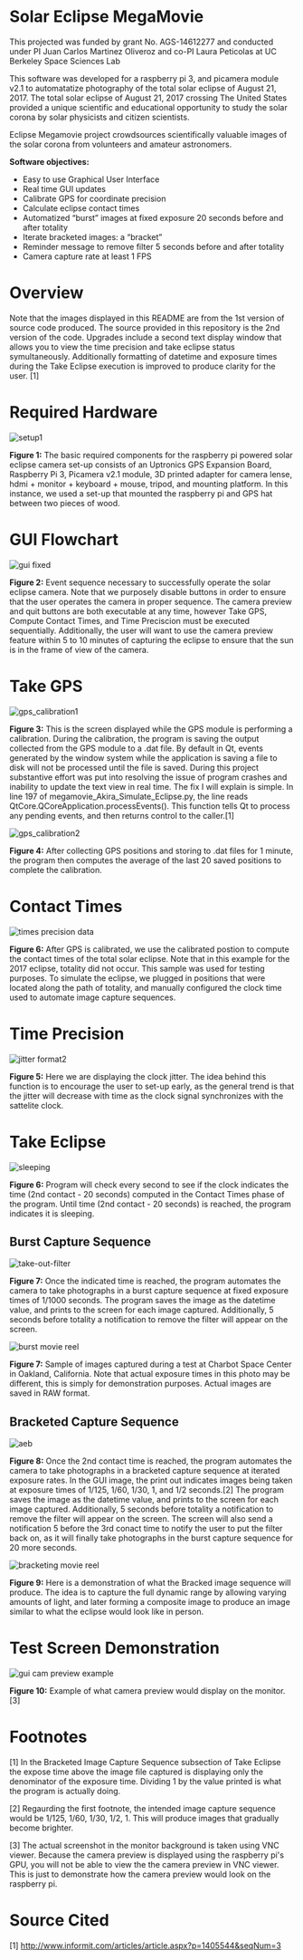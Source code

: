 # Solar Eclipse MegaMovie
This projected was funded by grant No. AGS-14612277 and conducted under PI 
Juan Carlos Martinez Oliveroz and co-PI Laura Peticolas
at UC Berkeley Space Sciences Lab

This software was developed for a raspberry pi 3, and picamera module v2.1 
to automatatize photography of the total solar eclipse of August 21, 2017.
The total solar eclipse 
of August 21, 2017 crossing 
The United States provided a unique scientific and educational 
opportunity to study the solar 
corona by solar physicists and 
citizen scientists.

Eclipse Megamovie project crowdsources scientifically valuable images 
of the solar corona from volunteers and amateur astronomers.

**Software objectives:**  
* Easy to use Graphical User Interface
* Real time GUI updates
* Calibrate GPS for coordinate precision
* Calculate eclipse contact times  
* Automatized “burst” images at fixed exposure 20 seconds before and after totality
* Iterate bracketed images: a “bracket” 
* Reminder message to remove filter 5 seconds before and after totality 
* Camera capture rate at least 1 FPS

# Overview
Note that the images displayed in this README are from the 1st version of source code produced.  The source provided in this repository is the 2nd version of the code.  Upgrades include a second text display window that allows you to view the time precision and take eclipse status symultaneously.  Additionally formatting of datetime and exposure times during the Take Eclipse execution is improved to produce clarity for the user. [1] 

# Required Hardware 

![setup1](https://user-images.githubusercontent.com/8731829/37075790-1dd0c070-2199-11e8-943d-86da87dd7944.png)

**Figure 1:** The basic required components for the raspberry pi powered solar eclipse camera set-up consists of an Uptronics GPS Expansion Board, Raspberry Pi 3, Picamera v2.1 module, 3D printed adapter for camera lense, hdmi + monitor + keyboard + mouse, tripod, and mounting platform.  In this instance, we used a set-up that mounted the raspberry pi and GPS hat between two pieces of wood.


# GUI Flowchart

![gui fixed](https://user-images.githubusercontent.com/8731829/37075358-191913b8-2197-11e8-9bd4-fb16ce68e972.png)

**Figure 2:** Event sequence necessary to successfully operate the solar eclipse camera.  Note that we purposely disable buttons in order to ensure that the user operates the camera in proper sequence.  The camera preview and quit buttons are both executable at any time, however Take GPS, Compute Contact Times, and Time Preciscion must be executed sequentially.  Additionally, the user will want to use the camera preview feature within 5 to 10 minutes of capturing the eclipse to ensure that the sun is in the frame of view of the camera. 


# Take GPS 

![gps_calibration1](https://user-images.githubusercontent.com/8731829/37075128-e4ed8b38-2195-11e8-96dc-8ac75d14aa69.JPG)

**Figure 3:** This is the screen displayed while the GPS module is performing a calibration.  During the calibration, the program is saving the output collected from the GPS module to a .dat file.  By default in Qt, events generated by the window system while the application is saving a file to disk will not be processed until the file is saved.  During this project substantive effort was put into resolving the issue of program crashes and inability to update the text view in real time.  The fix I will explain is simple.  In line 197 of megamovie_Akira_Simulate_Eclipse.py, the line reads QtCore.QCoreApplication.processEvents(). This function tells Qt to process any pending events, and then returns control to the caller.[1]

![gps_calibration2](https://user-images.githubusercontent.com/8731829/37075215-625be93e-2196-11e8-9b6a-83c22b7b86ad.JPG)

**Figure 4:** After collecting GPS positions and storing to .dat files for 1 minute, the program then computes the average of the last 20 saved positions to complete the calibration.  


# Contact Times

![times precision data](https://user-images.githubusercontent.com/8731829/37077481-cf12c020-21a0-11e8-9a83-197f9d1699d0.JPG)

**Figure 6:**  After GPS is calibrated, we use the calibrated postion to compute the contact times of the total solar eclipse.  Note that in this example for the 2017 eclipse, totality did not occur.  This sample was used for testing purposes.  To simulate the eclipse, we plugged in positions that were located along the path of totality, and manually configured the clock time used to automate image capture sequences.


# Time Precision

![jitter format2](https://user-images.githubusercontent.com/8731829/37075221-6ab57f00-2196-11e8-8a54-be2d6ba191fd.JPG)

**Figure 5:**  Here we are displaying the clock jitter.  The idea behind this function is to encourage the user to set-up early, as the general trend is that the jitter will decrease with time as the clock signal synchronizes with the sattelite clock.


# Take Eclipse

![sleeping](https://user-images.githubusercontent.com/8731829/37075272-a948524c-2196-11e8-9ee1-b6b89bd03309.JPG)

**Figure 6:**  Program will check every second to see if the clock indicates the time (2nd contact - 20 seconds) computed in the Contact Times phase of the program.  Until time (2nd contact - 20 seconds) is reached, the program indicates it is sleeping.

## Burst Capture Sequence

![take-out-filter](https://user-images.githubusercontent.com/8731829/37075310-e4f65a50-2196-11e8-81f2-34fe3f09744e.jpg)

**Figure 7:**  Once the indicated time is reached, the program automates the camera to take photographs in a burst capture sequence at fixed exposure times of 1/1000 seconds.  The program saves the image as the datetime value, and prints to the screen for each image captured.  Additionally, 5 seconds before totality a notification to remove the filter will appear on the screen.

![burst movie reel](https://user-images.githubusercontent.com/8731829/37075425-5de2974e-2197-11e8-8cc4-d9dabd74d475.png)

**Figure 7:**  Sample of images captured during a test at Charbot Space Center in Oakland, California.  Note that actual exposure times in this photo may be different, this is simply for demonstration purposes.  Actual images are saved in RAW format.

## Bracketed Capture Sequence

![aeb](https://user-images.githubusercontent.com/8731829/37075338-02ffb406-2197-11e8-9e3b-e85340b110a7.JPG)

**Figure 8:**  Once the 2nd contact time is reached, the program automates the camera to take photographs in a bracketed capture sequence at iterated exposure rates.  In the GUI image, the print out indicates images being taken at exposure times of 1/125, 1/60, 1/30, 1, and 1/2 seconds.[2]  The program saves the image as the datetime value, and prints to the screen for each image captured.  Additionally, 5 seconds before totality a notification to remove the filter will appear on the screen.  The screen will also send a notification 5 before the 3rd conact time to notify the user to put the filter back on, as it will finally take photographs in the burst capture sequence for 20 more seconds.

![bracketing movie reel](https://user-images.githubusercontent.com/8731829/37075440-68ff1df0-2197-11e8-9987-70d1f52f7e7e.png)

**Figure 9:**  Here is a demonstration of what the Bracked image sequence will produce.  The idea is to capture the full dynamic range by allowing varying amounts of light, and later forming a composite image to produce an image similar to what the eclipse would look like in person.

# Test Screen Demonstration

![gui cam preview example](https://user-images.githubusercontent.com/8731829/37075741-d854f49e-2198-11e8-944d-91428cc92fed.png)

**Figure 10:**  Example of what camera preview would display on the monitor. [3]

# Footnotes

[1] In the Bracketed Image Capture Sequence subsection of Take Eclipse the expose time above the image file captured is displaying only the denominator of the exposure time.  Dividing 1 by the value printed is what the program is actually doing. 

[2] Regaurding the first footnote, the intended image capture sequence would be 1/125, 1/60, 1/30, 1/2, 1.  This will produce images that gradually become brighter.

[3] The actual screenshot in the monitor background is taken using VNC viewer.  Because the camera preview is displayed using the raspberry pi's GPU, you will not be able to view the the camera preview in VNC viewer.  This is just to demonstrate how the camera preview would look on the raspberry pi.

# Source Cited

[1] http://www.informit.com/articles/article.aspx?p=1405544&seqNum=3

